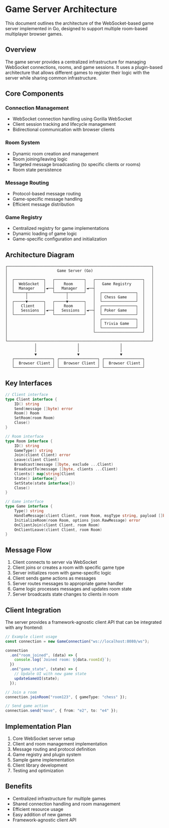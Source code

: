 # Game Server Architecture

This document outlines the architecture of the WebSocket-based game server implemented in Go, designed to support multiple room-based multiplayer browser games.

## Overview

The game server provides a centralized infrastructure for managing WebSocket connections, rooms, and game sessions. It uses a plugin-based architecture that allows different games to register their logic with the server while sharing common infrastructure.

## Core Components

### Connection Management
- WebSocket connection handling using Gorilla WebSocket
- Client session tracking and lifecycle management
- Bidirectional communication with browser clients

### Room System
- Dynamic room creation and management
- Room joining/leaving logic
- Targeted message broadcasting (to specific clients or rooms)
- Room state persistence

### Message Routing
- Protocol-based message routing
- Game-specific message handling
- Efficient message distribution

### Game Registry
- Centralized registry for game implementations
- Dynamic loading of game logic
- Game-specific configuration and initialization

## Architecture Diagram

```
┌────────────────────────────────────────────────────────────────┐
│                      Game Server (Go)                          │
│                                                                │
│  ┌─────────────┐   ┌─────────────┐   ┌─────────────────────┐   │
│  │  WebSocket  │   │    Room     │   │   Game Registry     │   │
│  │  Manager    │◄──┤   Manager   │◄──┤                     │   │
│  └─────┬───────┘   └─────┬───────┘   │  ┌───────────────┐  │   │
│        │                 │           │  │ Chess Game    │  │   │
│  ┌─────▼───────┐   ┌─────▼───────┐   │  └───────────────┘  │   │
│  │   Client    │   │    Room     │   │  ┌───────────────┐  │   │
│  │   Sessions  │◄──┤   Sessions  │◄──┤  │ Poker Game    │  │   │
│  └─────────────┘   └─────────────┘   │  └───────────────┘  │   │
│                                      │  ┌───────────────┐  │   │
│                                      │  │ Trivia Game   │  │   │
│                                      │  └───────────────┘  │   │
│                                      └─────────────────────┘   │
│                                                                │
└────────────────────────────────────────────────────────────────┘
             │                  │                  │
             │                  │                  │
             ▼                  ▼                  ▼
   ┌─────────────────┐ ┌─────────────────┐ ┌─────────────────┐
   │  Browser Client │ │  Browser Client │ │  Browser Client │
   └─────────────────┘ └─────────────────┘ └─────────────────┘
```

## Key Interfaces

```go
// Client interface
type Client interface {
    ID() string
    Send(message []byte) error
    Room() Room
    SetRoom(room Room)
    Close()
}

// Room interface
type Room interface {
    ID() string
    GameType() string
    Join(client Client) error
    Leave(client Client)
    Broadcast(message []byte, exclude ...Client)
    BroadcastTo(message []byte, clients ...Client)
    Clients() map[string]Client
    State() interface{}
    SetState(state interface{})
    Close()
}

// Game interface
type Game interface {
    Type() string
    HandleMessage(client Client, room Room, msgType string, payload []byte)
    InitializeRoom(room Room, options json.RawMessage) error
    OnClientJoin(client Client, room Room)
    OnClientLeave(client Client, room Room)
}
```

## Message Flow

1. Client connects to server via WebSocket
2. Client joins or creates a room with specific game type
3. Server initializes room with game-specific logic
4. Client sends game actions as messages
5. Server routes messages to appropriate game handler
6. Game logic processes messages and updates room state
7. Server broadcasts state changes to clients in room

## Client Integration

The server provides a framework-agnostic client API that can be integrated with any frontend:

```typescript
// Example client usage
const connection = new GameConnection("ws://localhost:8080/ws");

connection
  .on("room_joined", (data) => {
    console.log(`Joined room: ${data.roomId}`);
  })
  .on("game_state", (state) => {
    // Update UI with new game state
    updateGameUI(state);
  });

// Join a room
connection.joinRoom("room123", { gameType: "chess" });

// Send game action
connection.send("move", { from: "e2", to: "e4" });
```

## Implementation Plan

1. Core WebSocket server setup
2. Client and room management implementation
3. Message routing and protocol definition
4. Game registry and plugin system
5. Sample game implementation
6. Client library development
7. Testing and optimization

## Benefits

- Centralized infrastructure for multiple games
- Shared connection handling and room management
- Efficient resource usage
- Easy addition of new games
- Framework-agnostic client API